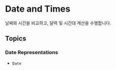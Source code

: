 # Date and Times

날짜와 시간을 비교하고, 달력 및 시간대 계산을 수행합니다.

## Topics

### Date Representations

- ``Date``
